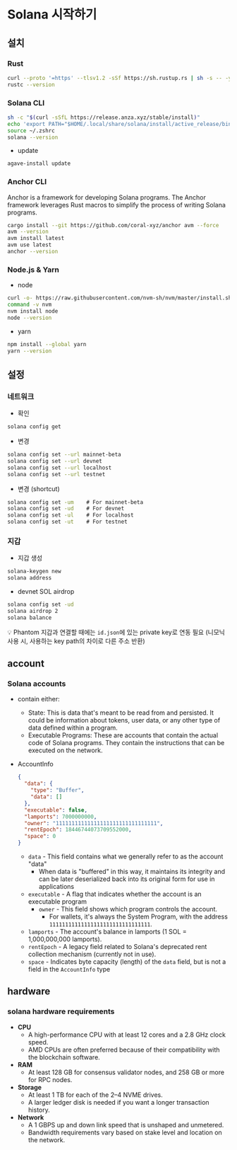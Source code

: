# Solana 시작하기

## **설치**

### **Rust**

```bash
curl --proto '=https' --tlsv1.2 -sSf https://sh.rustup.rs | sh -s -- -y
rustc --version
```

### **Solana CLI**

```bash
sh -c "$(curl -sSfL https://release.anza.xyz/stable/install)"
echo 'export PATH="$HOME/.local/share/solana/install/active_release/bin:$PATH"' >> ~/.zshrc
source ~/.zshrc
solana --version
```

- update

```bash
agave-install update
```

### **Anchor CLI**

Anchor is a framework for developing Solana programs. The Anchor framework leverages Rust macros to simplify the process of writing Solana programs.

```bash
cargo install --git https://github.com/coral-xyz/anchor avm --force
avm --version
avm install latest
avm use latest
anchor --version
```

### **Node.js & Yarn**

- node

```bash
curl -o- https://raw.githubusercontent.com/nvm-sh/nvm/master/install.sh | bash
command -v nvm
nvm install node
node --version
```

- yarn

```bash
npm install --global yarn
yarn --version
```

## **설정**

### **네트워크**

- 확인

```bash
solana config get
```

- 변경

```bash
solana config set --url mainnet-beta
solana config set --url devnet
solana config set --url localhost
solana config set --url testnet
```

- 변경 (shortcut)

```bash
solana config set -um    # For mainnet-beta
solana config set -ud    # For devnet
solana config set -ul    # For localhost
solana config set -ut    # For testnet
```

### **지갑**

- 지갑 생성

```bash
solana-keygen new
solana address
```

- devnet SOL airdrop

```bash
solana config set -ud
solana airdrop 2
solana balance
```

💡 Phantom 지갑과 연결할 때에는 `id.json`에 있는 private key로 연동 필요 (니모닉 사용 시, 사용하는 key path의 차이로 다른 주소 반환)

## **account**

### **Solana accounts**

- contain either:
    - State: This is data that's meant to be read from and persisted. It could be information about tokens, user data, or any other type of data defined within a program.
    - Executable Programs: These are accounts that contain the actual code of Solana programs. They contain the instructions that can be executed on the network.
- AccountInfo
    
    ```json
    {
      "data": {
        "type": "Buffer",
        "data": []
      },
      "executable": false,
      "lamports": 7000000000,
      "owner": "11111111111111111111111111111111",
      "rentEpoch": 18446744073709552000,
      "space": 0
    }
    ```
    
    - `data` - This field contains what we generally refer to as the account "data"
        - When data is "buffered" in this way, it maintains its integrity and can be later deserialized back into its original form for use in applications
    - `executable` - A flag that indicates whether the account is an executable program
        - `owner` - This field shows which program controls the account.
            - For wallets, it's always the System Program, with the address `11111111111111111111111111111111`.
    - `lamports` - The account's balance in lamports (1 SOL = 1,000,000,000 lamports).
    - `rentEpoch` - A legacy field related to Solana's deprecated rent collection mechanism (currently not in use).
    - `space` - Indicates byte capacity (length) of the `data` field, but is not a field in the `AccountInfo` type

## **hardware**

### **solana hardware requirements**

- **CPU**
    - A high-performance CPU with at least 12 cores and a 2.8 GHz clock speed.
    - AMD CPUs are often preferred because of their compatibility with the blockchain software.
- **RAM**
    - At least 128 GB for consensus validator nodes, and 258 GB or more for RPC nodes.
- **Storage**
    - At least 1 TB for each of the 2–4 NVME drives.
    - A larger ledger disk is needed if you want a longer transaction history.
- **Network**
    - A 1 GBPS up and down link speed that is unshaped and unmetered.
    - Bandwidth requirements vary based on stake level and location on the network.